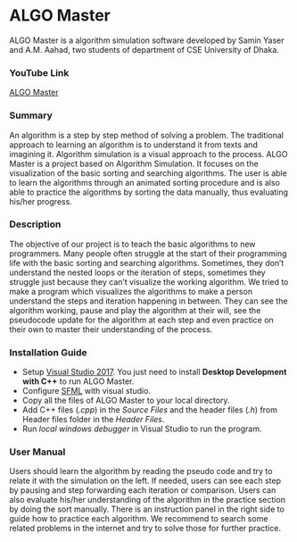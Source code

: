# ALGO Master
ALGO Master is a algorithm simulation software developed by Samin Yaser and A.M. Aahad, two students of department of CSE University of Dhaka.

### YouTube Link
[ALGO Master](https://youtu.be/8j8lCVnMhFQ)

### Summary
An algorithm is a step by step method of solving a problem. The traditional approach to learning an algorithm is to understand it from texts and imagining it. Algorithm simulation is a visual approach to the process. ALGO Master is a project based on Algorithm Simulation. It focuses on the visualization of the basic sorting and searching algorithms. The user is able to learn the algorithms through an animated sorting procedure and is also able to practice the algorithms by sorting the data manually, thus evaluating his/her progress.

### Description
The objective of our project is to teach the basic algorithms to new programmers. Many people often struggle at the start of their programming life with the basic sorting and searching algorithms. Sometimes, they don’t understand the nested loops or the iteration of steps, sometimes they struggle just because they can’t visualize the working algorithm. We tried to make a program which visualizes the algorithms to make a person understand the steps and iteration happening in between. They can see the algorithm working, pause and play the algorithm at their will, see the pseudocode update for the algorithm at each step and even practice on their own to master their understanding of the process.

### **Installation Guide**

- Setup [Visual Studio 2017](https://www.youtube.com/watch?v=R6dZJ-FEypk). You just need to install **Desktop Development with C++** to run ALGO Master.
- Configure [SFML](https://www.youtube.com/watch?v=axIgxBQVBg0&t=3s) with visual studio.
- Copy all the files of ALGO Master to your local directory.
- Add C++ files (*.cpp*) in the *Source Files* and the header files (*.h*) from Header files folder in the *Header Files*.
- Run *local windows debugger* in Visual Studio to run the program.

### User Manual
Users should learn the algorithm by reading the pseudo code and try to relate it with the simulation on the left. If needed, users can see each step by pausing and step forwarding each iteration or comparison. Users can also evaluate his/her understanding of the algorithm in the practice section by doing the sort manually. There is an instruction panel in the right side to guide how to practice each algorithm. We recommend to search some related problems in the internet and try to solve those for further practice.


